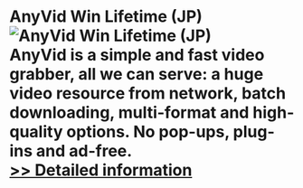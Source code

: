 # AnyVid Win Lifetime (JP)<br />![AnyVid Win Lifetime (JP)](https://mycommerce.akamaized.net/api/pimages/P300799021/BIG/300799021.PNG)<br />AnyVid is a simple and fast video grabber, all we can serve: a huge video resource from network, batch downloading, multi-format and high-quality options. No pop-ups, plug-ins and ad-free.<br />[>> Detailed information](https://secure.shareit.com/shareit/product.html?productid=300799021&affiliateid=200057808)